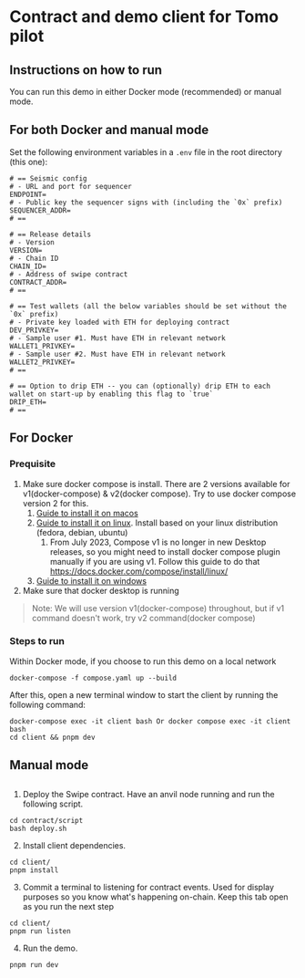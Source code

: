 # Contract and demo client for Tomo pilot

## Instructions on how to run

You can run this demo in either Docker mode (recommended) or manual mode.

## For both Docker and manual mode

Set the following environment variables in a `.env` file in the root directory (this one):

```
# == Seismic config
# - URL and port for sequencer
ENDPOINT=
# - Public key the sequencer signs with (including the `0x` prefix)
SEQUENCER_ADDR=
# ==

# == Release details
# - Version
VERSION=
# - Chain ID
CHAIN_ID=
# - Address of swipe contract
CONTRACT_ADDR=
# ==

# == Test wallets (all the below variables should be set without the `0x` prefix)
# - Private key loaded with ETH for deploying contract
DEV_PRIVKEY=
# - Sample user #1. Must have ETH in relevant network
WALLET1_PRIVKEY=
# - Sample user #2. Must have ETH in relevant network
WALLET2_PRIVKEY=
# ==

# == Option to drip ETH -- you can (optionally) drip ETH to each wallet on start-up by enabling this flag to `true`
DRIP_ETH=
# ==
```

## For Docker

### Prequisite
1. Make sure docker compose is install. There are 2 versions available for v1(docker-compose) & v2(docker compose). Try to use docker compose version 2 for this.
   1. [Guide to install it on macos](https://docs.docker.com/desktop/install/mac-install/)
   2. [Guide to install it on linux](https://docs.docker.com/desktop/install/linux-install/). Install based on your linux distribution (fedora, debian, ubuntu)
      1. From July 2023, Compose v1 is no longer in new Desktop releases, so you might need to install docker compose plugin manually if you are using v1. Follow this guide to do that https://docs.docker.com/compose/install/linux/
   3. [Guide to install it on windows](https://docs.docker.com/desktop/install/windows-install/)
2. Make sure that docker desktop is running

> Note: We will use version v1(docker-compose) throughout, but if v1 command doesn't work, try v2 command(docker compose)

### Steps to run
Within Docker mode, if you choose to run this demo on a local network
```
docker-compose -f compose.yaml up --build
```

After this, open a new terminal window to start the client by running the following command:

```
docker-compose exec -it client bash Or docker compose exec -it client bash
cd client && pnpm dev
```

## Manual mode

##
1. Deploy the Swipe contract. Have an anvil node running and run the following script.

```
cd contract/script
bash deploy.sh
```

2. Install client dependencies.

```
cd client/
pnpm install
```

3. Commit a terminal to listening for contract events. Used for display purposes so you know what's happening on-chain. Keep this tab open as you run the next step

```
cd client/
pnpm run listen
```

4. Run the demo.

```
pnpm run dev
```

